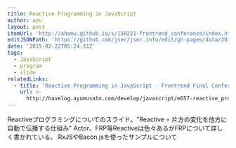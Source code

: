 ```yaml
---
title: Reactive Programming in JavaScript
author: azu
layout: post
itemUrl: 'http://ahomu.github.io/s/150221-frontrend_conference/index.html#1'
editJSONPath: 'https://github.com/jser/jser.info/edit/gh-pages/data/2015/02/index.json'
date: '2015-02-22T05:24:31Z'
tags:
  - JavaScript
  - program
  - slide
relatedLinks:
  - title: 'Reactive Programming in JavaScript - Frontrend Final Conference 資料 ::ハブろぐ'
    url: >-
      http://havelog.ayumusato.com/develop/javascript/e657-reactive_programming_in_javascript.html
---
```

Reactiveプログラミングについてのスライド。&quot;Reactive = 片方の変化を他方に自動で伝播する仕組み&quot;
Actor、FRP等Reactiveは色々あるがFRPについて詳しく書かれている。
RxJSやBacon.jsを使ったサンプルについて
